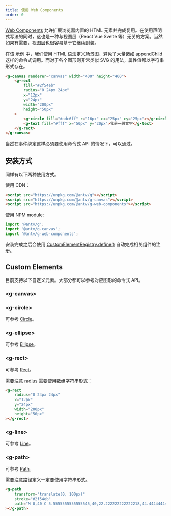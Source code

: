 ```yaml
---
title: 使用 Web Components
order: 0
---
```


[Web Components](https://developer.mozilla.org/zh-CN/docs/Web/Web_Components) 允许扩展浏览器内置的 HTML 元素并完成复用。在使用声明式写法的同时，这也是一种与视图层（React Vue Svelte 等）无关的方案。当然如果有需要，视图层也很容易基于它继续封装。

在该 [示例]() 中，我们使用 HTML 语法定义[场景图]()，避免了大量诸如 [appendChild]() 这样的命令式调用。而对于各个图形则非常类似 SVG 的用法，属性值都以字符串形式存在。

```html
<g-canvas renderer="canvas" width="400" height="400">
    <g-rect
        fill="#2f54eb"
        radius="0 24px 24px"
        x="12px"
        y="24px"
        width="200px"
        height="50px"
    >
        <g-circle fill="#adc6ff" r="16px" cx="25px" cy="25px"></g-circle>
        <g-text fill="#fff" x="50px" y="20px">我是一段文字</g-text>
    </g-rect>
</g-canvas>
```

当然在事件绑定这样必须要使用命令式 API 的情况下，可以通过。

## 安装方式

同样有以下两种使用方式。

使用 CDN：

```html
<script src="https://unpkg.com/@antv/g"></script>
<script src="https://unpkg.com/@antv/g-canvas"></script>
<script src="https://unpkg.com/@antv/g-web-components"></script>
```

使用 NPM module:

```js
import '@antv/g';
import '@antv/g-canvas';
import '@antv/g-web-components';
```

安装完成之后会使用 [CustomElementRegistry.define()](https://developer.mozilla.org/zh-CN/docs/Web/API/CustomElementRegistry/define) 自动完成相关组件的注册。

## Custom Elements

目前支持以下自定义元素。大部分都可以参考对应图形的命令式 API。

### \<g-canvas\>

### \<g-circle\>

可参考 [Circle](/zh/docs/api/basic/circle)。

### \<g-ellipse\>

可参考 [Ellipse](/zh/docs/api/basic/ellipse)。

### \<g-rect\>

可参考 [Rect](/zh/docs/api/basic/rect)。

需要注意 [radius](/zh/docs/api/basic/rect#radius) 需要使用数组字符串形式：

```html
<g-rect
    radius="0 24px 24px"
    x="12px"
    y="24px"
    width="200px"
    height="50px"
></g-rect>
```

### \<g-line\>

可参考 [Line](/zh/docs/api/basic/line)。

### \<g-path\>

可参考 [Path](/zh/docs/api/basic/path)。

需要注意路径定义一定要使用字符串形式。

```html
<g-path
    transform="translate(0, 100px)"
    stroke="#2f54eb"
    path="M 0,40 C 5.5555555555555545,40,22.222222222222218,44.44444444444445,33.33333333333333,40 C 44.444444444444436, ..."
></g-path>
```
